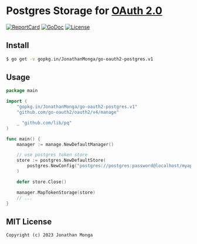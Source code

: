 # Postgres Storage for [OAuth 2.0](https://github.com/go-oauth2/oauth2)

[![ReportCard][reportcard-image]][reportcard-url] [![GoDoc][godoc-image]][godoc-url] [![License][license-image]][license-url]

## Install

``` bash
$ go get -v gopkg.in/JonathanMonga/go-oauth2-postgres.v1
```

## Usage

``` go
package main

import (
	"gopkg.in/JonathanMonga/go-oauth2-postgres.v1"
	"github.com/go-oauth2/oauth2/v4/manage"

	_ "github.com/lib/pq"
)

func main() {
	manager := manage.NewDefaultManager()

	// use postgres token store
	store := postgres.NewDefaultStore(
		postgres.NewConfig("postgres://postgres:password@localhost/myapp_test?sslmode=disable"),
	)

	defer store.Close()

	manager.MapTokenStorage(store)
	// ...
}

```

## MIT License

```
Copyright (c) 2023 Jonathan Monga
```

[reportcard-url]: https://goreportcard.com/report/gopkg.in/JonathanMonga/go-oauth2-postgres.v3
[reportcard-image]: https://goreportcard.com/badge/gopkg.in/JonathanMonga/go-oauth2-postgres.v3
[godoc-url]: https://godoc.org/gopkg.in/JonathanMonga/go-oauth2-postgres.v3
[godoc-image]: https://godoc.org/gopkg.in/JonathanMonga/go-oauth2-postgres.v3?status.svg
[license-url]: http://opensource.org/licenses/MIT
[license-image]: https://img.shields.io/npm/l/express.svg

